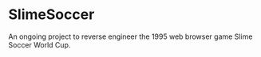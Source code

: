 # SlimeSoccer
An ongoing project to reverse engineer the 1995 web browser game Slime Soccer World Cup.
